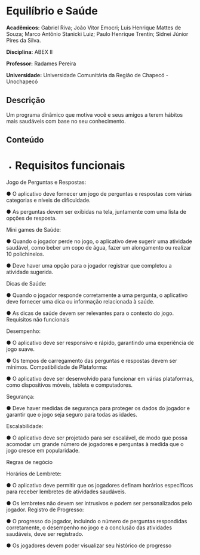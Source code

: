 # Equilíbrio e Saúde 

**Acadêmicos:** Gabriel Riva; João Vitor Emocri; Luis Henrique Mattes de Souza; Marco Antônio Stanicki Luiz; Paulo Henrique Trentin; Sidnei Júnior Pires da Silva.

**Disciplina:** ABEX II

**Professor:** Radames Pereira

**Universidade:** Universidade Comunitária da Região de Chapecó - Unochapecó


## Descrição

Um programa dinâmico que motiva você e seus amigos a terem hábitos mais saudáveis com base no seu conhecimento.

## Conteúdo

- # Requisitos funcionais
  

Jogo de Perguntas e Respostas:



● O aplicativo deve fornecer um jogo de perguntas e respostas com várias 
categorias e níveis de dificuldade.

● As perguntas devem ser exibidas na tela, juntamente com uma lista de opções de 
resposta.


Mini games de Saúde: 



● Quando o jogador perde no jogo, o aplicativo deve sugerir uma atividade 
saudável, como beber um copo de água, fazer um alongamento ou realizar 10 
polichinelos. 


● Deve haver uma opção para o jogador registrar que completou a atividade 
sugerida.

Dicas de Saúde:



● Quando o jogador responde corretamente a uma pergunta, o aplicativo deve 
fornecer uma dica ou informação relacionada à saúde.


● As dicas de saúde devem ser relevantes para o contexto do jogo.
Requisitos não funcionais

Desempenho:



● O aplicativo deve ser responsivo e rápido, garantindo uma experiência de jogo 
suave.


● Os tempos de carregamento das perguntas e respostas devem ser mínimos.
Compatibilidade de Plataforma: 


● O aplicativo deve ser desenvolvido para funcionar em várias plataformas, como 
dispositivos móveis, tablets e computadores.

Segurança: 



● Deve haver medidas de segurança para proteger os dados do jogador e garantir 
que o jogo seja seguro para todas as idades. 


Escalabilidade: 



● O aplicativo deve ser projetado para ser escalável, de modo que possa acomodar 
um grande número de jogadores e perguntas à medida que o jogo cresce em 
popularidade.

Regras de negócio

Horários de Lembrete: 

● O aplicativo deve permitir que os jogadores definam horários específicos para 
receber lembretes de atividades saudáveis. 


● Os lembretes não devem ser intrusivos e podem ser personalizados pelo jogador.
Registro de Progresso: 


● O progresso do jogador, incluindo o número de perguntas respondidas 
corretamente, o desempenho no jogo e a conclusão das atividades saudáveis, deve 
ser registrado. 


● Os jogadores devem poder visualizar seu histórico de progresso



